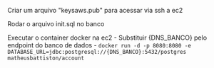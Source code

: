 Criar um arquivo "keysaws.pub" para acessar via ssh a ec2

Rodar o arquivo init.sql no banco

Executar o container docker na ec2 - Substituir {DNS_BANCO} pelo endpoint do banco de dados -
```docker run -d -p 8080:8080 -e DATABASE_URL=jdbc:postgresql://{DNS_BANCO}:5432/postgres matheusbattiston/account```